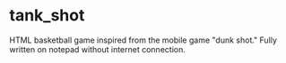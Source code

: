 # tank_shot
HTML basketball game inspired from the mobile game "dunk shot." Fully written on notepad without internet connection.
